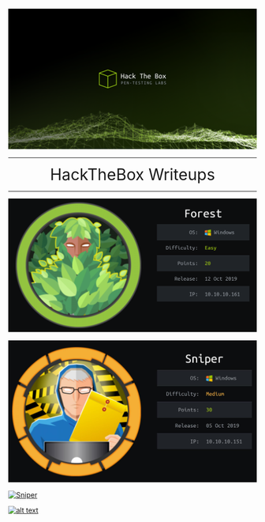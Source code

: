 
![alt text](HTB.jpeg "Traverxec")

---

<div align="center"><font size="6">HackTheBox Writeups</font></div>


---
<a href="/Hack-The-Box/Forest/">![Forest](/Forest/Forest.png)</a>

<a href="/Hack-The-Box/Sniper/">![Sniper](/Sniper/sniper-01.jpg)</a>

<a href="/Hack-The-Box/Registry/">![Sniper](/Regestry/01.jpg)</a>

[![alt text](https://www.hackthebox.eu/badge/image/131282)](https://www.hackthebox.eu/profile/131282 "Zer0Code")
